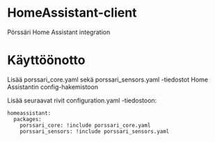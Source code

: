 # HomeAssistant-client
Pörssäri Home Assistant integration

# Käyttöönotto
Lisää porssari_core.yaml sekä porssari_sensors.yaml -tiedostot Home Assistantin config-hakemistoon

Lisää seuraavat rivit configuration.yaml -tiedostoon:

```
homeassistant:  
  packages:    
    porssari_core: !include porssari_core.yaml    
    porssari_sensors: !include porssari_sensors.yaml

